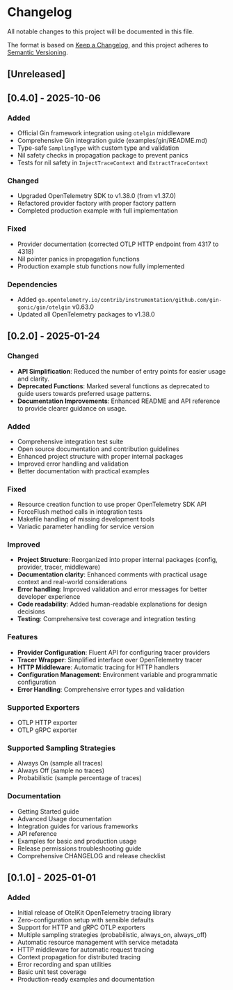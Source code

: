 # Changelog

All notable changes to this project will be documented in this file.

The format is based on [Keep a Changelog](https://keepachangelog.com/en/1.0.0/),
and this project adheres to [Semantic Versioning](https://semver.org/spec/v2.0.0.html).

## [Unreleased]

## [0.4.0] - 2025-10-06

### Added
- Official Gin framework integration using `otelgin` middleware
- Comprehensive Gin integration guide (examples/gin/README.md)
- Type-safe `SamplingType` with custom type and validation
- Nil safety checks in propagation package to prevent panics
- Tests for nil safety in `InjectTraceContext` and `ExtractTraceContext`

### Changed
- Upgraded OpenTelemetry SDK to v1.38.0 (from v1.37.0)
- Refactored provider factory with proper factory pattern
- Completed production example with full implementation

### Fixed
- Provider documentation (corrected OTLP HTTP endpoint from 4317 to 4318)
- Nil pointer panics in propagation functions
- Production example stub functions now fully implemented

### Dependencies
- Added `go.opentelemetry.io/contrib/instrumentation/github.com/gin-gonic/gin/otelgin` v0.63.0
- Updated all OpenTelemetry packages to v1.38.0

## [0.2.0] - 2025-01-24

### Changed
- **API Simplification**: Reduced the number of entry points for easier usage and clarity.
- **Deprecated Functions**: Marked several functions as deprecated to guide users towards preferred usage patterns.
- **Documentation Improvements**: Enhanced README and API reference to provide clearer guidance on usage.

### Added
- Comprehensive integration test suite
- Open source documentation and contribution guidelines
- Enhanced project structure with proper internal packages
- Improved error handling and validation
- Better documentation with practical examples

### Fixed
- Resource creation function to use proper OpenTelemetry SDK API
- ForceFlush method calls in integration tests
- Makefile handling of missing development tools
- Variadic parameter handling for service version

### Improved
- **Project Structure**: Reorganized into proper internal packages (config, provider, tracer, middleware)
- **Documentation clarity**: Enhanced comments with practical usage context and real-world considerations
- **Error handling**: Improved validation and error messages for better developer experience
- **Code readability**: Added human-readable explanations for design decisions
- **Testing**: Comprehensive test coverage and integration testing

### Features
- **Provider Configuration**: Fluent API for configuring tracer providers
- **Tracer Wrapper**: Simplified interface over OpenTelemetry tracer
- **HTTP Middleware**: Automatic tracing for HTTP handlers
- **Configuration Management**: Environment variable and programmatic configuration
- **Error Handling**: Comprehensive error types and validation

### Supported Exporters
- OTLP HTTP exporter
- OTLP gRPC exporter

### Supported Sampling Strategies
- Always On (sample all traces)
- Always Off (sample no traces)
- Probabilistic (sample percentage of traces)

### Documentation
- Getting Started guide
- Advanced Usage documentation
- Integration guides for various frameworks
- API reference
- Examples for basic and production usage
- Release permissions troubleshooting guide
- Comprehensive CHANGELOG and release checklist

## [0.1.0] - 2025-01-01

### Added
- Initial release of OtelKit OpenTelemetry tracing library
- Zero-configuration setup with sensible defaults
- Support for HTTP and gRPC OTLP exporters
- Multiple sampling strategies (probabilistic, always_on, always_off)
- Automatic resource management with service metadata
- HTTP middleware for automatic request tracing
- Context propagation for distributed tracing
- Error recording and span utilities
- Basic unit test coverage
- Production-ready examples and documentation
